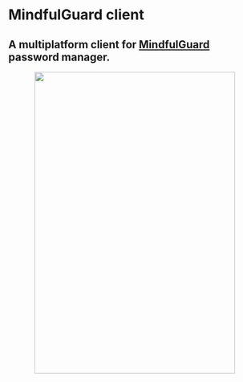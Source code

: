 # MindfulGuard client
## A multiplatform client for [MindfulGuard](https://github.com/MindfulGuard/server) password manager.
<p align="center">
  <img width="400" height="600" src="https://github.com/MindfulGuard/multiplatform-client/blob/main/.screenshots/safe_page.png?raw=true">
</p>
